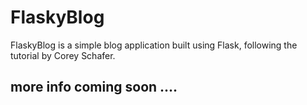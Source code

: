 # FlaskyBlog
FlaskyBlog is a simple blog application built using Flask, following the tutorial by Corey Schafer.

## more info coming soon ....